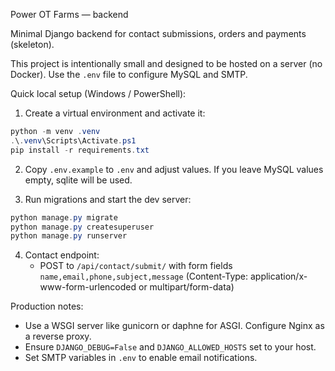 Power OT Farms — backend

Minimal Django backend for contact submissions, orders and payments (skeleton).

This project is intentionally small and designed to be hosted on a server (no Docker). Use the `.env` file to configure MySQL and SMTP.

Quick local setup (Windows / PowerShell):

1. Create a virtual environment and activate it:

```powershell
python -m venv .venv
.\.venv\Scripts\Activate.ps1
pip install -r requirements.txt
```

2. Copy `.env.example` to `.env` and adjust values. If you leave MySQL values empty, sqlite will be used.

3. Run migrations and start the dev server:

```powershell
python manage.py migrate
python manage.py createsuperuser
python manage.py runserver
```

4. Contact endpoint:
   - POST to `/api/contact/submit/` with form fields `name,email,phone,subject,message` (Content-Type: application/x-www-form-urlencoded or multipart/form-data)

Production notes:
- Use a WSGI server like gunicorn or daphne for ASGI. Configure Nginx as a reverse proxy.
- Ensure `DJANGO_DEBUG=False` and `DJANGO_ALLOWED_HOSTS` set to your host.
- Set SMTP variables in `.env` to enable email notifications.
